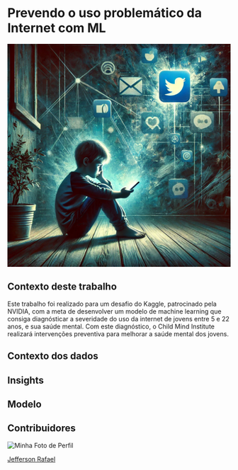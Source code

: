 # Prevendo o uso problemático da Internet com ML

![Imagem de capa](https://github.com/jeffersonrafael/Mental-Health-Machine-Learning/blob/main/Assets/DALLE2_1.png)

## Contexto deste trabalho
Este trabalho foi realizado para um desafio do Kaggle, patrocinado pela NVIDIA, com a meta de desenvolver um modelo de machine learning que consiga diagnósticar a severidade do uso da internet de jovens entre 5 e 22 anos, e sua saúde mental. Com este diagnóstico, o Child Mind Institute realizará intervenções preventiva para melhorar a saúde mental dos jovens.




## Contexto dos dados


## Insights


## Modelo

## Contribuidores
<!-- ![Minha Foto de Perfil](https://avatars.githubusercontent.com/u/65470846?v=4) -->

<img src="https://avatars.githubusercontent.com/u/65470846?v=4" alt="Minha Foto de Perfil" width="150"/>

[Jefferson Rafael](https://github.com/jeffersonrafael)
